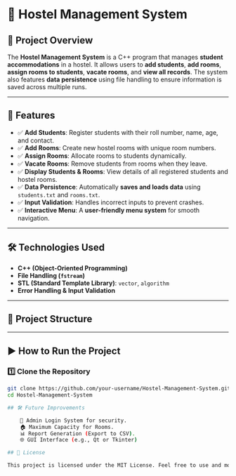 # 🏨 Hostel Management System

## 📌 Project Overview
The **Hostel Management System** is a C++ program that manages **student accommodations** in a hostel. It allows users to **add students**, **add rooms**, **assign rooms to students**, **vacate rooms**, and **view all records**. The system also features **data persistence** using file handling to ensure information is saved across multiple runs.

---

## 🚀 Features
- ✅ **Add Students**: Register students with their roll number, name, age, and contact.
- ✅ **Add Rooms**: Create new hostel rooms with unique room numbers.
- ✅ **Assign Rooms**: Allocate rooms to students dynamically.
- ✅ **Vacate Rooms**: Remove students from rooms when they leave.
- ✅ **Display Students & Rooms**: View details of all registered students and hostel rooms.
- ✅ **Data Persistence**: Automatically **saves and loads data** using `students.txt` and `rooms.txt`.
- ✅ **Input Validation**: Handles incorrect inputs to prevent crashes.
- ✅ **Interactive Menu**: A **user-friendly menu system** for smooth navigation.

---

## 🛠️ Technologies Used
- **C++ (Object-Oriented Programming)**
- **File Handling (`fstream`)**
- **STL (Standard Template Library)**: `vector`, `algorithm`
- **Error Handling & Input Validation**
  
---

## 📂 Project Structure

---

## ▶️ How to Run the Project

### **1️⃣ Clone the Repository**
```bash
git clone https://github.com/your-username/Hostel-Management-System.git
cd Hostel-Management-System

## 🛠️ Future Improvements

    🔄 Admin Login System for security.
    🏠 Maximum Capacity for Rooms.
    📊 Report Generation (Export to CSV).
    🌐 GUI Interface (e.g., Qt or Tkinter)

## 📜 License

This project is licensed under the MIT License. Feel free to use and modify it!


